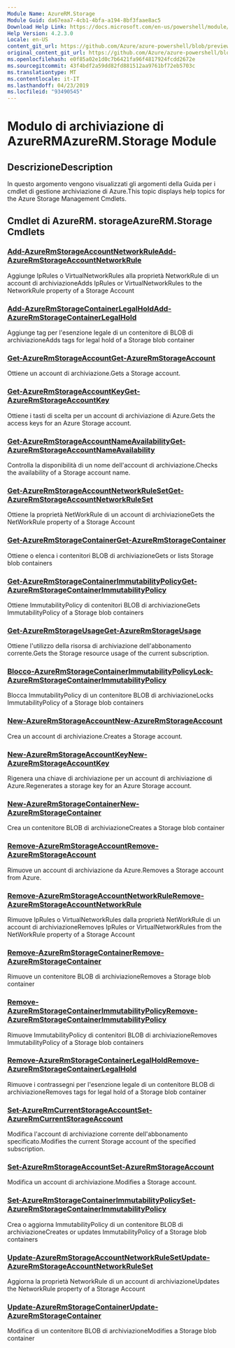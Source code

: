 ```yaml
---
Module Name: AzureRM.Storage
Module Guid: da67eaa7-4cb1-4bfa-a194-8bf3faae8ac5
Download Help Link: https://docs.microsoft.com/en-us/powershell/module/azurerm.storage
Help Version: 4.2.3.0
Locale: en-US
content_git_url: https://github.com/Azure/azure-powershell/blob/preview/src/ResourceManager/Storage/Commands.Management.Storage/help/AzureRM.Storage.md
original_content_git_url: https://github.com/Azure/azure-powershell/blob/preview/src/ResourceManager/Storage/Commands.Management.Storage/help/AzureRM.Storage.md
ms.openlocfilehash: e0f85a02e1d0c7b6421fa96f4817924fcdd2672e
ms.sourcegitcommit: 43f4bdf2a59dd82fd881512aa9761bf72eb5703c
ms.translationtype: MT
ms.contentlocale: it-IT
ms.lasthandoff: 04/23/2019
ms.locfileid: "93490545"
---
```

# <span data-ttu-id="c4e47-101">Modulo di archiviazione di AzureRM</span><span class="sxs-lookup"><span data-stu-id="c4e47-101">AzureRM.Storage Module</span></span>
## <span data-ttu-id="c4e47-102">Descrizione</span><span class="sxs-lookup"><span data-stu-id="c4e47-102">Description</span></span>
<span data-ttu-id="c4e47-103">In questo argomento vengono visualizzati gli argomenti della Guida per i cmdlet di gestione archiviazione di Azure.</span><span class="sxs-lookup"><span data-stu-id="c4e47-103">This topic displays help topics for the Azure Storage Management Cmdlets.</span></span>

## <span data-ttu-id="c4e47-104">Cmdlet di AzureRM. storage</span><span class="sxs-lookup"><span data-stu-id="c4e47-104">AzureRM.Storage Cmdlets</span></span>
### [<span data-ttu-id="c4e47-105">Add-AzureRmStorageAccountNetworkRule</span><span class="sxs-lookup"><span data-stu-id="c4e47-105">Add-AzureRmStorageAccountNetworkRule</span></span>](Add-AzureRmStorageAccountNetworkRule.md)
 <span data-ttu-id="c4e47-106">Aggiunge IpRules o VirtualNetworkRules alla proprietà NetworkRule di un account di archiviazione</span><span class="sxs-lookup"><span data-stu-id="c4e47-106">Adds IpRules or VirtualNetworkRules to the NetworkRule property of a Storage Account</span></span>

### [<span data-ttu-id="c4e47-107">Add-AzureRmStorageContainerLegalHold</span><span class="sxs-lookup"><span data-stu-id="c4e47-107">Add-AzureRmStorageContainerLegalHold</span></span>](Add-AzureRmStorageContainerLegalHold.md)
<span data-ttu-id="c4e47-108">Aggiunge tag per l'esenzione legale di un contenitore di BLOB di archiviazione</span><span class="sxs-lookup"><span data-stu-id="c4e47-108">Adds tags for legal hold of  a Storage blob container</span></span>

### [<span data-ttu-id="c4e47-109">Get-AzureRmStorageAccount</span><span class="sxs-lookup"><span data-stu-id="c4e47-109">Get-AzureRmStorageAccount</span></span>](Get-AzureRmStorageAccount.md)
<span data-ttu-id="c4e47-110">Ottiene un account di archiviazione.</span><span class="sxs-lookup"><span data-stu-id="c4e47-110">Gets a Storage account.</span></span>

### [<span data-ttu-id="c4e47-111">Get-AzureRmStorageAccountKey</span><span class="sxs-lookup"><span data-stu-id="c4e47-111">Get-AzureRmStorageAccountKey</span></span>](Get-AzureRmStorageAccountKey.md)
<span data-ttu-id="c4e47-112">Ottiene i tasti di scelta per un account di archiviazione di Azure.</span><span class="sxs-lookup"><span data-stu-id="c4e47-112">Gets the access keys for an Azure Storage account.</span></span>

### [<span data-ttu-id="c4e47-113">Get-AzureRmStorageAccountNameAvailability</span><span class="sxs-lookup"><span data-stu-id="c4e47-113">Get-AzureRmStorageAccountNameAvailability</span></span>](Get-AzureRmStorageAccountNameAvailability.md)
<span data-ttu-id="c4e47-114">Controlla la disponibilità di un nome dell'account di archiviazione.</span><span class="sxs-lookup"><span data-stu-id="c4e47-114">Checks the availability of a Storage account name.</span></span>

### [<span data-ttu-id="c4e47-115">Get-AzureRmStorageAccountNetworkRuleSet</span><span class="sxs-lookup"><span data-stu-id="c4e47-115">Get-AzureRmStorageAccountNetworkRuleSet</span></span>](Get-AzureRmStorageAccountNetworkRuleSet.md)
<span data-ttu-id="c4e47-116">Ottiene la proprietà NetWorkRule di un account di archiviazione</span><span class="sxs-lookup"><span data-stu-id="c4e47-116">Gets the NetWorkRule property of a Storage Account</span></span>

### [<span data-ttu-id="c4e47-117">Get-AzureRmStorageContainer</span><span class="sxs-lookup"><span data-stu-id="c4e47-117">Get-AzureRmStorageContainer</span></span>](Get-AzureRmStorageContainer.md)
<span data-ttu-id="c4e47-118">Ottiene o elenca i contenitori BLOB di archiviazione</span><span class="sxs-lookup"><span data-stu-id="c4e47-118">Gets or lists Storage blob containers</span></span>

### [<span data-ttu-id="c4e47-119">Get-AzureRmStorageContainerImmutabilityPolicy</span><span class="sxs-lookup"><span data-stu-id="c4e47-119">Get-AzureRmStorageContainerImmutabilityPolicy</span></span>](Get-AzureRmStorageContainerImmutabilityPolicy.md)
<span data-ttu-id="c4e47-120">Ottiene ImmutabilityPolicy di contenitori BLOB di archiviazione</span><span class="sxs-lookup"><span data-stu-id="c4e47-120">Gets ImmutabilityPolicy of a Storage blob containers</span></span>

### [<span data-ttu-id="c4e47-121">Get-AzureRmStorageUsage</span><span class="sxs-lookup"><span data-stu-id="c4e47-121">Get-AzureRmStorageUsage</span></span>](Get-AzureRmStorageUsage.md)
<span data-ttu-id="c4e47-122">Ottiene l'utilizzo della risorsa di archiviazione dell'abbonamento corrente.</span><span class="sxs-lookup"><span data-stu-id="c4e47-122">Gets the Storage resource usage of the current subscription.</span></span>

### [<span data-ttu-id="c4e47-123">Blocco-AzureRmStorageContainerImmutabilityPolicy</span><span class="sxs-lookup"><span data-stu-id="c4e47-123">Lock-AzureRmStorageContainerImmutabilityPolicy</span></span>](Lock-AzureRmStorageContainerImmutabilityPolicy.md)
<span data-ttu-id="c4e47-124">Blocca ImmutabilityPolicy di un contenitore BLOB di archiviazione</span><span class="sxs-lookup"><span data-stu-id="c4e47-124">Locks ImmutabilityPolicy of a Storage blob containers</span></span>

### [<span data-ttu-id="c4e47-125">New-AzureRmStorageAccount</span><span class="sxs-lookup"><span data-stu-id="c4e47-125">New-AzureRmStorageAccount</span></span>](New-AzureRmStorageAccount.md)
<span data-ttu-id="c4e47-126">Crea un account di archiviazione.</span><span class="sxs-lookup"><span data-stu-id="c4e47-126">Creates a Storage account.</span></span>

### [<span data-ttu-id="c4e47-127">New-AzureRmStorageAccountKey</span><span class="sxs-lookup"><span data-stu-id="c4e47-127">New-AzureRmStorageAccountKey</span></span>](New-AzureRmStorageAccountKey.md)
<span data-ttu-id="c4e47-128">Rigenera una chiave di archiviazione per un account di archiviazione di Azure.</span><span class="sxs-lookup"><span data-stu-id="c4e47-128">Regenerates a storage key for an Azure Storage account.</span></span>

### [<span data-ttu-id="c4e47-129">New-AzureRmStorageContainer</span><span class="sxs-lookup"><span data-stu-id="c4e47-129">New-AzureRmStorageContainer</span></span>](New-AzureRmStorageContainer.md)
<span data-ttu-id="c4e47-130">Crea un contenitore BLOB di archiviazione</span><span class="sxs-lookup"><span data-stu-id="c4e47-130">Creates a Storage blob container</span></span>

### [<span data-ttu-id="c4e47-131">Remove-AzureRmStorageAccount</span><span class="sxs-lookup"><span data-stu-id="c4e47-131">Remove-AzureRmStorageAccount</span></span>](Remove-AzureRmStorageAccount.md)
<span data-ttu-id="c4e47-132">Rimuove un account di archiviazione da Azure.</span><span class="sxs-lookup"><span data-stu-id="c4e47-132">Removes a Storage account from Azure.</span></span>

### [<span data-ttu-id="c4e47-133">Remove-AzureRmStorageAccountNetworkRule</span><span class="sxs-lookup"><span data-stu-id="c4e47-133">Remove-AzureRmStorageAccountNetworkRule</span></span>](Remove-AzureRmStorageAccountNetworkRule.md)
<span data-ttu-id="c4e47-134">Rimuove IpRules o VirtualNetworkRules dalla proprietà NetWorkRule di un account di archiviazione</span><span class="sxs-lookup"><span data-stu-id="c4e47-134">Removes IpRules or VirtualNetworkRules from the NetWorkRule property of a Storage Account</span></span>

### [<span data-ttu-id="c4e47-135">Remove-AzureRmStorageContainer</span><span class="sxs-lookup"><span data-stu-id="c4e47-135">Remove-AzureRmStorageContainer</span></span>](Remove-AzureRmStorageContainer.md)
<span data-ttu-id="c4e47-136">Rimuove un contenitore BLOB di archiviazione</span><span class="sxs-lookup"><span data-stu-id="c4e47-136">Removes a Storage blob container</span></span>

### [<span data-ttu-id="c4e47-137">Remove-AzureRmStorageContainerImmutabilityPolicy</span><span class="sxs-lookup"><span data-stu-id="c4e47-137">Remove-AzureRmStorageContainerImmutabilityPolicy</span></span>](Remove-AzureRmStorageContainerImmutabilityPolicy.md)
<span data-ttu-id="c4e47-138">Rimuove ImmutabilityPolicy di contenitori BLOB di archiviazione</span><span class="sxs-lookup"><span data-stu-id="c4e47-138">Removes ImmutabilityPolicy of a Storage blob containers</span></span>

### [<span data-ttu-id="c4e47-139">Remove-AzureRmStorageContainerLegalHold</span><span class="sxs-lookup"><span data-stu-id="c4e47-139">Remove-AzureRmStorageContainerLegalHold</span></span>](Remove-AzureRmStorageContainerLegalHold.md)
<span data-ttu-id="c4e47-140">Rimuove i contrassegni per l'esenzione legale di un contenitore BLOB di archiviazione</span><span class="sxs-lookup"><span data-stu-id="c4e47-140">Removes tags for legal hold of  a Storage blob container</span></span>

### [<span data-ttu-id="c4e47-141">Set-AzureRmCurrentStorageAccount</span><span class="sxs-lookup"><span data-stu-id="c4e47-141">Set-AzureRmCurrentStorageAccount</span></span>](Set-AzureRmCurrentStorageAccount.md)
<span data-ttu-id="c4e47-142">Modifica l'account di archiviazione corrente dell'abbonamento specificato.</span><span class="sxs-lookup"><span data-stu-id="c4e47-142">Modifies the current Storage account of the specified subscription.</span></span>

### [<span data-ttu-id="c4e47-143">Set-AzureRmStorageAccount</span><span class="sxs-lookup"><span data-stu-id="c4e47-143">Set-AzureRmStorageAccount</span></span>](Set-AzureRmStorageAccount.md)
<span data-ttu-id="c4e47-144">Modifica un account di archiviazione.</span><span class="sxs-lookup"><span data-stu-id="c4e47-144">Modifies a Storage account.</span></span>

### [<span data-ttu-id="c4e47-145">Set-AzureRmStorageContainerImmutabilityPolicy</span><span class="sxs-lookup"><span data-stu-id="c4e47-145">Set-AzureRmStorageContainerImmutabilityPolicy</span></span>](Set-AzureRmStorageContainerImmutabilityPolicy.md)
<span data-ttu-id="c4e47-146">Crea o aggiorna ImmutabilityPolicy di un contenitore BLOB di archiviazione</span><span class="sxs-lookup"><span data-stu-id="c4e47-146">Creates or updates ImmutabilityPolicy of a Storage blob containers</span></span>

### [<span data-ttu-id="c4e47-147">Update-AzureRmStorageAccountNetworkRuleSet</span><span class="sxs-lookup"><span data-stu-id="c4e47-147">Update-AzureRmStorageAccountNetworkRuleSet</span></span>](Update-AzureRmStorageAccountNetworkRuleSet.md)
<span data-ttu-id="c4e47-148">Aggiorna la proprietà NetworkRule di un account di archiviazione</span><span class="sxs-lookup"><span data-stu-id="c4e47-148">Updates the NetworkRule property of a Storage Account</span></span>

### [<span data-ttu-id="c4e47-149">Update-AzureRmStorageContainer</span><span class="sxs-lookup"><span data-stu-id="c4e47-149">Update-AzureRmStorageContainer</span></span>](Update-AzureRmStorageContainer.md)
<span data-ttu-id="c4e47-150">Modifica di un contenitore BLOB di archiviazione</span><span class="sxs-lookup"><span data-stu-id="c4e47-150">Modifies a Storage blob container</span></span>

